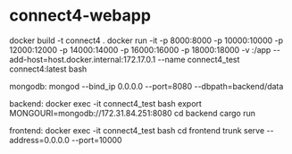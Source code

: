 # connect4-webapp

docker build -t connect4 .
docker run -it -p 8000:8000 -p 10000:10000 -p 12000:12000 -p 14000:14000 -p 16000:16000 -p 18000:18000 -v <connect4-webpp-abs-path>:/app --add-host=host.docker.internal:172.17.0.1 --name connect4_test connect4:latest bash

mongodb:
mongod --bind_ip 0.0.0.0 --port=8080 --dbpath=backend/data

backend:
docker exec -it connect4_test bash
export MONGOURI=mongodb://172.31.84.251:8080
cd backend
cargo run

frontend:
docker exec -it connect4_test bash
cd frontend
trunk serve --address=0.0.0.0 --port=10000
